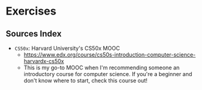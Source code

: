 # Exercises

## Sources Index

- `CS50x`: Harvard University's CS50x MOOC
    - <https://www.edx.org/course/cs50s-introduction-computer-science-harvardx-cs50x>
    - This is my go-to MOOC when I'm recommending someone an introductory course for computer science. If you're a beginner and don't know where to start, check this course out!
